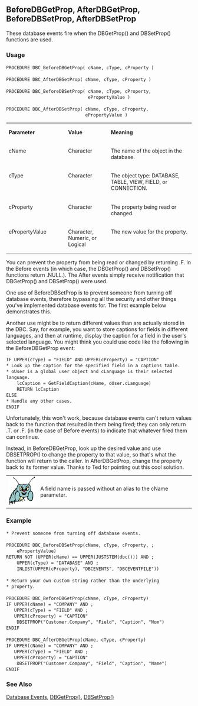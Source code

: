 ## BeforeDBGetProp, AfterDBGetProp, BeforeDBSetProp, AfterDBSetProp

These database events fire when the DBGetProp() and DBSetProp() functions are used.

### Usage

```foxpro
PROCEDURE DBC_BeforeDBGetProp( cName, cType, cProperty )

PROCEDURE DBC_AfterDBGetProp( cName, cType, cProperty )

PROCEDURE DBC_BeforeDBSetProp( cName, cType, cProperty,
                               ePropertyValue )

PROCEDURE DBC_AfterDBSetProp( cName, cType, cProperty,
                              ePropertyValue )
```
<table>
<tr>
  <td width="32%" valign="top">
  <p><b>Parameter</b></p>
  </td>
  <td width="23%" valign="top">
  <p><b>Value</b></p>
  </td>
  <td width="45%" valign="top">
  <p><b>Meaning</b></p>
  </td>
 </tr>
<tr>
  <td width="32%" valign="top">
  <p>cName</p>
  </td>
  <td width="23%" valign="top">
  <p>Character</p>
  </td>
  <td width="45%" valign="top">
  <p>The name of the object in the database.</p>
  </td>
 </tr>
<tr>
  <td width="32%" valign="top">
  <p>cType</p>
  </td>
  <td width="23%" valign="top">
  <p>Character</p>
  </td>
  <td width="45%" valign="top">
  <p>The object type: DATABASE, TABLE, VIEW, FIELD, or CONNECTION.</p>
  </td>
 </tr>
<tr>
  <td width="32%" valign="top">
  <p>cProperty</p>
  </td>
  <td width="23%" valign="top">
  <p>Character</p>
  </td>
  <td width="45%" valign="top">
  <p>The property being read or changed.</p>
  </td>
 </tr>
<tr>
  <td width="32%" valign="top">
  <p>ePropertyValue</p>
  </td>
  <td width="23%" valign="top">
  <p>Character, Numeric, or Logical</p>
  </td>
  <td width="45%" valign="top">
  <p>The new value for the property.</p>
  </td>
 </tr>
</table>

You can prevent the property from being read or changed by returning .F. in the Before events (in which case, the DBGetProp() and DBSetProp() functions return .NULL.). The After events simply receive notification that DBGetProp() and DBSetProp() were used.

One use of BeforeDBSetProp is to prevent someone from turning off database events, therefore bypassing all the security and other things you've implemented database events for. The first example below demonstrates this.

Another use might be to return different values than are actually stored in the DBC. Say, for example, you want to store captions for fields in different languages, and then at runtime, display the caption for a field in the user's selected language. You might think you could use code like the following in the BeforeDBGetProp event:

```foxpro
IF UPPER(cType) = "FIELD" AND UPPER(cProperty) = "CAPTION"
* Look up the caption for the specified field in a captions table.
* oUser is a global user object and cLanguage is their selected language.
    lcCaption = GetFieldCaption(cName, oUser.cLanguage)
    RETURN lcCaption
ELSE
* Handle any other cases.
ENDIF
```
Unfortunately, this won't work, because database events can't return values back to the function that resulted in them being fired; they can only return .T. or .F. (in the case of Before events) to indicate that whatever fired them can continue.

Instead, in BeforeDBGetProp, look up the desired value and use DBSETPROP() to change the property to that value, so that's what the function will return to the caller. In AfterDBGetProp, change the property back to its former value. Thanks to Ted for pointing out this cool solution.

<table>
<tr>
  <td width="17%" valign="top">
<img width="95" height="78" src="bug.gif">
  </td>
  <td width="83%">
  <p>A field name is passed without an alias to the cName parameter. </p>
  </td>
 </tr>
</table>

### Example

```foxpro
* Prevent someone from turning off database events.

PROCEDURE DBC_BeforeDBSetProp(cName, cType, cProperty, ;
    ePropertyValue)
RETURN NOT (UPPER(cName) == UPPER(JUSTSTEM(dbc())) AND ;
    UPPER(cType) = "DATABASE" AND ;
    INLIST(UPPER(cProperty), "DBCEVENTS", "DBCEVENTFILE"))

* Return your own custom string rather than the underlying
* property.

PROCEDURE DBC_BeforeDBGetProp(cName, cType, cProperty)
IF UPPER(cName) = "COMPANY" AND ;
   UPPER(cType) = "FIELD" AND ;
   UPPER(cProperty) = "CAPTION"
    DBSETPROP("Customer.Company", "Field", "Caption", "Nom")
ENDIF

PROCEDURE DBC_AfterDBGetProp(cName, cType, cProperty)
IF UPPER(cName) = "COMPANY" AND ;
   UPPER(cType) = "FIELD" AND ;
   UPPER(cProperty) = "CAPTION"
    DBSETPROP("Customer.Company", "Field", "Caption", "Name")
ENDIF
```
### See Also

[Database Events](s4g900.md), [DBGetProp()](s4g350.md), [DBSetProp()](s4g350.md)